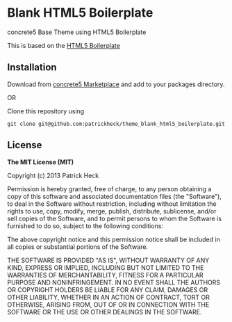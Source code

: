 Blank HTML5 Boilerplate
=============================

concrete5 Base Theme using HTML5 Boilerplate

This is based on the [HTML5 Boilerplate](http://html5boilerplate.com/)

## Installation ##

Download from [concrete5 Marketplace](http://www.concrete5.org/marketplace/themes/theme-blank-html5-boilerplate/) and add to your packages directory.

OR

Clone this repository using

`git clone git@github.com:patrickheck/theme_blank_html5_boilerplate.git`

## License ##

**The MIT License (MIT)**

Copyright (c) 2013 Patrick Heck

Permission is hereby granted, free of charge, to any person obtaining a copy
of this software and associated documentation files (the "Software"), to deal
in the Software without restriction, including without limitation the rights
to use, copy, modify, merge, publish, distribute, sublicense, and/or sell
copies of the Software, and to permit persons to whom the Software is
furnished to do so, subject to the following conditions:

The above copyright notice and this permission notice shall be included in
all copies or substantial portions of the Software.

THE SOFTWARE IS PROVIDED "AS IS", WITHOUT WARRANTY OF ANY KIND, EXPRESS OR
IMPLIED, INCLUDING BUT NOT LIMITED TO THE WARRANTIES OF MERCHANTABILITY,
FITNESS FOR A PARTICULAR PURPOSE AND NONINFRINGEMENT. IN NO EVENT SHALL THE
AUTHORS OR COPYRIGHT HOLDERS BE LIABLE FOR ANY CLAIM, DAMAGES OR OTHER
LIABILITY, WHETHER IN AN ACTION OF CONTRACT, TORT OR OTHERWISE, ARISING FROM,
OUT OF OR IN CONNECTION WITH THE SOFTWARE OR THE USE OR OTHER DEALINGS IN
THE SOFTWARE.
